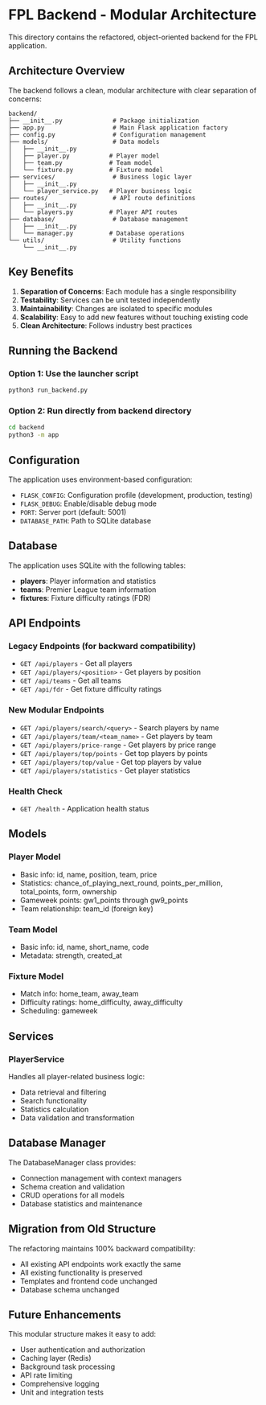 # FPL Backend - Modular Architecture

This directory contains the refactored, object-oriented backend for the FPL application.

## Architecture Overview

The backend follows a clean, modular architecture with clear separation of concerns:

```
backend/
├── __init__.py              # Package initialization
├── app.py                   # Main Flask application factory
├── config.py                # Configuration management
├── models/                  # Data models
│   ├── __init__.py
│   ├── player.py           # Player model
│   ├── team.py             # Team model
│   └── fixture.py          # Fixture model
├── services/                # Business logic layer
│   ├── __init__.py
│   └── player_service.py   # Player business logic
├── routes/                  # API route definitions
│   ├── __init__.py
│   └── players.py          # Player API routes
├── database/                # Database management
│   ├── __init__.py
│   └── manager.py          # Database operations
└── utils/                   # Utility functions
    └── __init__.py
```

## Key Benefits

1. **Separation of Concerns**: Each module has a single responsibility
2. **Testability**: Services can be unit tested independently
3. **Maintainability**: Changes are isolated to specific modules
4. **Scalability**: Easy to add new features without touching existing code
5. **Clean Architecture**: Follows industry best practices

## Running the Backend

### Option 1: Use the launcher script
```bash
python3 run_backend.py
```

### Option 2: Run directly from backend directory
```bash
cd backend
python3 -m app
```

## Configuration

The application uses environment-based configuration:

- `FLASK_CONFIG`: Configuration profile (development, production, testing)
- `FLASK_DEBUG`: Enable/disable debug mode
- `PORT`: Server port (default: 5001)
- `DATABASE_PATH`: Path to SQLite database

## Database

The application uses SQLite with the following tables:

- **players**: Player information and statistics
- **teams**: Premier League team information
- **fixtures**: Fixture difficulty ratings (FDR)

## API Endpoints

### Legacy Endpoints (for backward compatibility)
- `GET /api/players` - Get all players
- `GET /api/players/<position>` - Get players by position
- `GET /api/teams` - Get all teams
- `GET /api/fdr` - Get fixture difficulty ratings

### New Modular Endpoints
- `GET /api/players/search/<query>` - Search players by name
- `GET /api/players/team/<team_name>` - Get players by team
- `GET /api/players/price-range` - Get players by price range
- `GET /api/players/top/points` - Get top players by points
- `GET /api/players/top/value` - Get top players by value
- `GET /api/players/statistics` - Get player statistics

### Health Check
- `GET /health` - Application health status

## Models

### Player Model
- Basic info: id, name, position, team, price
- Statistics: chance_of_playing_next_round, points_per_million, total_points, form, ownership
- Gameweek points: gw1_points through gw9_points
- Team relationship: team_id (foreign key)

### Team Model
- Basic info: id, name, short_name, code
- Metadata: strength, created_at

### Fixture Model
- Match info: home_team, away_team
- Difficulty ratings: home_difficulty, away_difficulty
- Scheduling: gameweek

## Services

### PlayerService
Handles all player-related business logic:
- Data retrieval and filtering
- Search functionality
- Statistics calculation
- Data validation and transformation

## Database Manager

The DatabaseManager class provides:
- Connection management with context managers
- Schema creation and validation
- CRUD operations for all models
- Database statistics and maintenance

## Migration from Old Structure

The refactoring maintains 100% backward compatibility:
- All existing API endpoints work exactly the same
- All existing functionality is preserved
- Templates and frontend code unchanged
- Database schema unchanged

## Future Enhancements

This modular structure makes it easy to add:
- User authentication and authorization
- Caching layer (Redis)
- Background task processing
- API rate limiting
- Comprehensive logging
- Unit and integration tests
